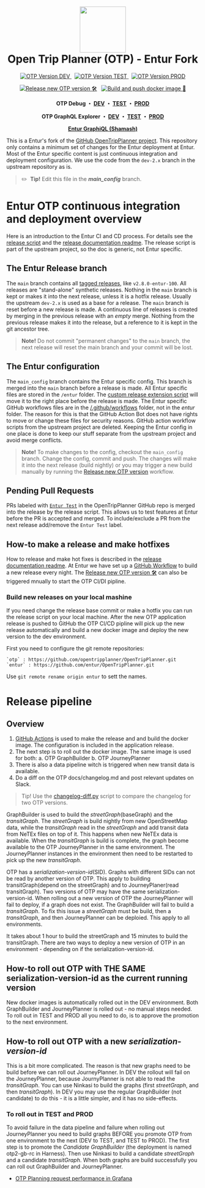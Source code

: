 <h1 align="center">
  <img src="/doc/user/images/otp-logo.svg" width="120" /><br>
  Open Trip Planner (OTP) - Entur Fork
</h1>
<p align="center">
  <a href="https://otp2debug.dev.entur.org/">  
    <img src="http://otp2debug.dev.entur.org/otp/version-badge.svg?label=DEV&color=limegreen" alt="OTP Version DEV">
  </a> &nbsp;
  <a href="https://otp2debug.staging.entur.org/">
    <img src="http://otp2debug.staging.entur.org/otp/version-badge.svg?label=TEST&color=orange" alt="OTP Version TEST"/>
  </a> &nbsp;
  <a href="https://otp2debug.entur.org/">
    <img src="http://otp2debug.entur.org/otp/version-badge.svg?label=PROD&color=crimson" alt="OTP Version PROD"/>
  </a>
</p>
<p align="center">
  <a href="https://github.com/entur/OpenTripPlanner/actions/workflows/entur-a-otp-release.yml"><img src="https://github.com/entur/OpenTripPlanner/actions/workflows/entur-a-otp-release.yml/badge.svg" alt="Release new OTP version 🛠️"/></a> &nbsp;
  <a href="https://github.com/entur/OpenTripPlanner/actions/workflows/entur-b-docker-build.yml"><img src="https://github.com/entur/OpenTripPlanner/actions/workflows/entur-b-docker-build.yml/badge.svg" alt="Build and push docker image 🎁"/></a>
</p>
<p align="center">
  <b>
    OTP Debug ・ 
    <a href="https://otp2debug.dev.entur.org/">DEV</a> ・
    <a href="https://otp2debug.staging.entur.org/">TEST</a> ・
    <a href="https://otp2debug.entur.org/">PROD</a>
  </b>
</p>
<p align="center">
  <b>
    OTP GraphQL Explorer ・ 
    <a href="https://otp2debug.dev.entur.org/graphiql?flavor=transmodel">DEV</a> ・
    <a href="https://otp2debug.staging.entur.org/graphiql?flavor=transmodel">TEST</a> ・
    <a href="https://otp2debug.entur.org/graphiql?flavor=transmodel">PROD</a>
  </b>
</p>
<p align="center">
  <b><a href="https://api.staging.entur.io/graphql-explorer/journey-planner-v3">Entur GraphiQL (Shamash)</a></b>
</p>

This is a Entur's fork of the [GitHub OpenTripPlanner project](https://github.com/opentripplanner/OpenTripPlanner).
This repository only contains a minimum set of changes for the Entur deployment at Entur. Most
of the Entur specific content is just continuous integration and deployment configuration. We use
the code from the `dev-2.x` branch in the upstream repository as is.

> ✏️ &nbsp;**Tip!**  Edit this file in the **_main_config_** branch.
 

# Entur OTP continuous integration and deployment overview

Here is an introduction to the Entur CI and CD process. For details see the [release script](/script/custom-release.py)
and the [release documentation readme](/script/CUSTOM_RELEASE_README.md). The release script is part
of the upstream project, so the doc is generic, not Entur specific.

## The Entur Release branch

The `main` branch contains all [tagged releases](https://github.com/opentripplanner/OpenTripPlanner/tags), 
like `v2.8.0-entur-100`. All releases are "stand-alone" synthetic releases. Nothing in the `main` 
branch is kept or makes it into the next release, unless it is a hotfix release. Usually the 
upstream `dev-2.x` is used as a base for a release. The `main` branch is reset before a new release
is made. A continuous line of releases is created by merging in the previous release with an 
_empty_ merge. Nothing from the previous release makes it into the release, but a reference to it
is kept in the git ancestor tree. 
 
 > **Note!** Do not commit "permanent changes" to the `main` branch, the next release will reset 
 >           the main branch and your commit will be lost.


## The Entur configuration  
  
The `main_config` branch contains the Entur specific config. This branch is merged into the `main`
branch before a release is made. All Entur specific files are stored in the `/entur` folder. The
[custom release extension script](/script/custom-release-extension) will move it to the right place
before the release is made. The Entur specific GitHub workflows files are in the 
[/.github/workflows](/.github/workflows) folder, not in the _entur_ folder. The reason for this is
that the GitHub Action Bot does not have rights to move or change these files for security reasons.
GitHub action workflow scripts from the upstream project are deleted. Keeping the Entur config in
one place is done to keep our stuff separate from the upstream project and avoid merge conflicts.

> **Note!** To make changes to the config, checkout the `main_config` branch. Change the config, 
>           commit and push. The changes will make it into the next release (build nightly) or you 
>           may trigger a new build manually by running the [Release new OTP version](https://github.com/entur/OpenTripPlanner/actions/workflows/entur-a-otp-release.yml)
>           workflow. 


## Pending Pull Requests

PRs labeled with [`Entur Test`](https://github.com/opentripplanner/OpenTripPlanner/pulls?q=is%3Aopen+is%3Apr+label%3A%22Entur+Test%22)
in the OpenTripPlanner GitHub repo is merged into the release by the release script. This allows us
to test features at Entur before the PR is accepted and merged. To include/exclude a PR from the 
next release add/remove the `Entur Test` label.

## How-to make a release and make hotfixes

How to release and make hot fixes is described in the [release documentation readme](/script/CUSTOM_RELEASE_README.md).
At Entur we have set up a [GitHub Workflow](https://github.com/entur/OpenTripPlanner/actions) to 
build a new release every night. The [Release new OTP version 🛠️](https://github.com/entur/OpenTripPlanner/actions/workflows/entur-a-otp-release.yml) 
can also be triggered mnually to start the OTP CI/DI pipline. 


### Build new releases on your local mashine

If you need change the release base commit or make a hotfix you can run the release script on your
local machine. After the new OTP application release is pushed to GitHub the OTP CI/CD pipline will
pick up the new release automatically and build a new docker image and deploy the new version to
the dev environment.

First you need to configure the git remote repositories:

    `otp` : https://github.com/opentripplanner/OpenTripPlanner.git
    `entur` : https://github.com/entur/OpenTripPlanner.git

Use `git remote rename origin entur` to sett the names.


# Release pipeline

## Overview

1. [GitHub Actions](https://github.com/entur/OpenTripPlanner/actions) is used to make the release 
   and and build the docker image. The configuration is included in the application release.
2. The next step is to roll out the docker image. The same image is used for both:
   a. OTP GraphBuilder 
   b. OTP JourneyPlanner 
3. There is also a data pipeline witch is triggered when new transit data is available.
4. Do a diff on the OTP docs/changelog.md and post relevant updates on Slack.

> Tip! Use the [changelog-diff.py](script/changelog-diff.py) script to compare the changelog 
>      for two OTP versions.

GraphBuilder is used to build the _streetGraph_(baseGraph) and the _transitGraph_. The 
_streetGraph_ is build nightly from new OpenStreetMap data, while the _transitGraph_ read in the
_streetGraph_ and add transit data from NeTEx files on top of it. This happens when new NeTEx data
is available. When the _transitGraph_ is build is complete, the graph become available to the OTP
JourneyPlanner in the same environment. The JourneyPlanner instances in the environment then need
to be restarted to pick up the new _transitGraph_.

OTP has a _serialization-version-id_(SID). Graphs with different SIDs can not be read by another
version of OTP. This apply to building transitGraph(depend on the streetGraph) and to 
JourneyPlaner(read transitGraph). Two versions of OTP may have the same serialization-version-id.
When rolling out a new version of OTP the JourneyPlanner will fail to deploy, if a graph does not 
exist. The GraphBuilder will fail to build a _transitGraph_. To fix this issue a _streetGraph_ must
be build, then a _transitGraph_, and then JourneyPlanner can be deploied. This apply to all 
environments.

It takes about 1 hour to build the streetGraph and 15 minutes to build the transitGraph. There are
two ways to deploy a new version of OTP in an environment - depending on if the 
serialization-version-id. 


## How-to roll out OTP with THE SAME serialization-version-id as the current running version

New docker images is automatically rolled out in the DEV environment. Both GraphBuilder and 
JourneyPlanner is rolled out - no manual steps needed. To roll out in TEST and PROD all you need
to do, is to approve the promotion to the next environment.

## How-to roll out OTP with a new _serialization-version-id_

This is a bit more complicated. The reason is that new graphs need to be build before we can roll
out JourneyPlanner. In DEV the rollout will fail on the JourneyPlanner, because JournyPlanner is
not able to read the _transitGraph_. You can use Ninkasi to build the graphs (first 
_streetGraph_, and then _transitGraph_). In DEV you may use the regular GraphBuilder (not candidate)
to do this - it is a little simpler, and it has no side-effects.

### To roll out in TEST and PROD

To avoid failure in the data pipeline and failure when rolling out JourneyPlanner you need to build
graphs BEFORE you promote OTP from one environment to the next (DEV to TEST, and TEST to PROD). The
first step is to promote the _Candidate GraphBuilder_ (the deployment is named otp2-gb-rc in
Harness). Then use Ninkasi to build a candidate _streetGraph_ and a candidate _transitGraph_. When
both graphs are build successfully you can roll out GraphBuilder and JourneyPlanner.


- [OTP Planning request performance in Grafana](https://grafana.entur.org/d/X1pi-Jxnz/otp-apis-performance-operations?orgId=1)
